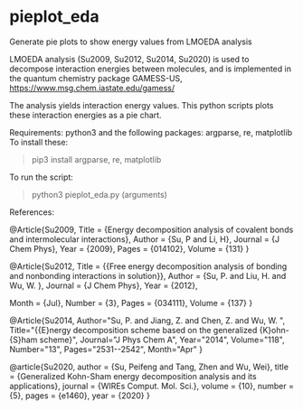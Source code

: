# pieplot_eda
Generate pie plots to show energy values from LMOEDA analysis 

LMOEDA analysis (Su2009, Su2012, Su2014, Su2020) is used to decompose interaction energies between molecules, and is implemented in the quantum chemistry package GAMESS-US, https://www.msg.chem.iastate.edu/gamess/

The analysis yields interaction energy values. This python scripts plots these interaction energies as a pie chart.

Requirements: python3 and the following packages: argparse, re, matplotlib
To install these:
>pip3 install argparse, re, matplotlib

To run the script:
>python3 pieplot_eda.py (arguments)

References:

@Article{Su2009,
  Title                    = {Energy decomposition analysis of covalent bonds and intermolecular interactions},
  Author                   = {Su, P and Li, H},
  Journal                  = {J Chem Phys},
  Year                     = {2009},
  Pages                    = {014102},
  Volume                   = {131}
}

@Article{Su2012,
  Title                    = {{Free energy decomposition analysis of bonding and nonbonding interactions in solution}},
  Author                   = {Su, P. and Liu, H. and Wu, W. },
  Journal                  = {J Chem Phys},
  Year                     = {2012},

  Month                    = {Jul},
  Number                   = {3},
  Pages                    = {034111},
  Volume                   = {137}
}

@Article{Su2014,
  Author="Su, P.  and Jiang, Z.  and Chen, Z.  and Wu, W. ",
  Title="{{E}nergy decomposition scheme based on the generalized {K}ohn-{S}ham scheme}",
  Journal="J Phys Chem A",
  Year="2014",
  Volume="118",
  Number="13",
  Pages="2531--2542",
  Month="Apr"
}

@article{Su2020,
  author = {Su, Peifeng and Tang, Zhen and Wu, Wei},
  title = {Generalized Kohn-Sham energy decomposition analysis and its applications},
  journal = {WIREs Comput. Mol. Sci.},
  volume = {10},
  number = {5},
  pages = {e1460},
  year = {2020}
}
